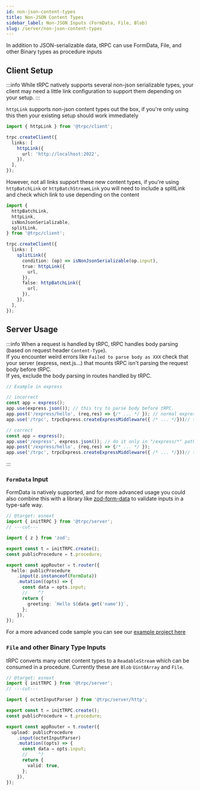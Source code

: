 ```yaml
---
id: non-json-content-types
title: Non-JSON Content Types
sidebar_label: Non-JSON Inputs (FormData, File, Blob)
slug: /server/non-json-content-types
---
```


In addition to JSON-serializable data, tRPC can use FormData, File, and other Binary types as procedure inputs

## Client Setup

:::info
While tRPC natively supports several non-json serializable types, your client may need a little link configuration to support them depending on your setup.
:::

`httpLink` supports non-json content types out the box, if you're only using this then your existing setup should work immediately

```ts
import { httpLink } from '@trpc/client';

trpc.createClient({
  links: [
    httpLink({
      url: 'http://localhost:2022',
    }),
  ],
});
```

However, not all links support these new content types, if you're using `httpBatchLink` or `httpBatchStreamLink` you will need to include a splitLink and check which link to use depending on the content

```ts
import {
  httpBatchLink,
  httpLink,
  isNonJsonSerializable,
  splitLink,
} from '@trpc/client';

trpc.createClient({
  links: [
    splitLink({
      condition: (op) => isNonJsonSerializable(op.input),
      true: httpLink({
        url,
      }),
      false: httpBatchLink({
        url,
      }),
    }),
  ],
});
```

## Server Usage

:::info
When a request is handled by tRPC, tRPC handles body parsing (based on request header `Content-Type`).  
If you encounter weird errors like `Failed to parse body as XXX` check that your server (express, next.js...) that mounts tRPC isn't parsing the request body before tRPC.  
If yes, exclude the body parsing in routes handled by tRPC.  
```ts
// Example in express

// incorrect
const app = express();
app.use(express.json()); // this try to parse body before tRPC. 
app.post('/express/hello', (req,res) => {/* ... */ }); // normal express route handler
app.use('/trpc', trpcExpress.createExpressMiddleware({ /* ... */}))// tRPC fails to parse body

// correct
const app = express();
app.use('/express', express.json()); // do it only in "/express/*" path 
app.post('/express/hello', (req,res) => {/* ... */ });
app.use('/trpc', trpcExpress.createExpressMiddleware({ /* ... */}))// tRPC can parse body
```
:::

### `FormData` Input

FormData is natively supported, and for more advanced usage you could also combine this with a library like [zod-form-data](https://www.npmjs.com/package/zod-form-data) to validate inputs in a type-safe way.

```ts twoslash
// @target: esnext
import { initTRPC } from '@trpc/server';
// ---cut---

import { z } from 'zod';

export const t = initTRPC.create();
const publicProcedure = t.procedure;

export const appRouter = t.router({
  hello: publicProcedure
    .input(z.instanceof(FormData))
    .mutation((opts) => {
      const data = opts.input;
      //    ^?
      return {
        greeting: `Hello ${data.get('name')}`,
      };
    }),
});
```

For a more advanced code sample you can see our [example project here](https://github.com/juliusmarminge/trpc-interop/blob/66aa760141030ffc421cae1a3bda9b5f1ab340b6/src/server.ts#L28-L43)

### `File` and other Binary Type Inputs

tRPC converts many octet content types to a `ReadableStream` which can be consumed in a procedure. Currently these are `Blob` `Uint8Array` and `File`.

```ts twoslash
// @target: esnext
import { initTRPC } from '@trpc/server';
// ---cut---

import { octetInputParser } from '@trpc/server/http';

export const t = initTRPC.create();
const publicProcedure = t.procedure;

export const appRouter = t.router({
  upload: publicProcedure
    .input(octetInputParser)
    .mutation((opts) => {
      const data = opts.input;
      //    ^?
      return {
        valid: true,
      };
    }),
});
```
